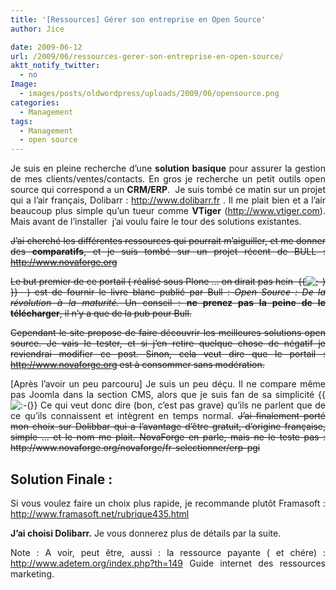 ```yaml
---
title: '[Ressources] Gérer son entreprise en Open Source'
author: Jice

date: 2009-06-12
url: /2009/06/ressources-gerer-son-entreprise-en-open-source/
aktt_notify_twitter:
  - no
Image:
  - images/posts/oldwordpress/uploads/2009/06/opensource.png
categories:
  - Management
tags:
  - Management
  - open source
---
```

<p style="text-align: justify;">
  Je suis en pleine recherche d&#8217;une <strong>solution basique</strong> pour assurer la gestion de mes clients/ventes/contacts. En gros je recherche un petit outils open source qui correspond a un <strong>CRM/ERP</strong>.  Je suis tombé ce matin sur un projet qui a l&#8217;air français, Dolibarr : <a title="Dolibarr ERP / CRM" href="http://www.dolibarr.fr" target="_blank">http://www.dolibarr.fr</a> . Il me plait bien et a l&#8217;air beaucoup plus simple qu&#8217;un tueur comme <strong>VTiger</strong> (<a title="VTiger CRM" href="http://www.vtiger.com" target="_blank">http://www.vtiger.com</a>). Mais avant de l&#8217;installer  j&#8217;ai voulu faire le tour des solutions existantes.<!--more-->
</p>

<p style="text-align: justify;">
  <span style="text-decoration: line-through;">J&#8217;ai cherché les différentes ressources qui pourrait m&#8217;aiguiller, et me donner des <strong>comparatifs</strong>, et je suis tombé sur un projet récent de BULL : <a title="Novaforge, liste outils Open Source" href="http://www.novaforge.org" target="_blank">http://www.novaforge.org</a></span>
</p>

<p style="text-align: justify;">
  <span style="text-decoration: line-through;">Le but premier de ce portail ( réalisé sous Plone &#8230; on dirait pas hein  {{<img src="http://localhost/oldblog/wp-includes/images/smilies/icon_wink.gif" alt=";-)" class="wp-smiley" >}}  ) est de fournir le livre blanc publié par Bull : <em>Open Source : De la révolution à la maturité. </em>Un conseil : <strong>ne prenez pas la peine de le télécharger</strong>, il n&#8217;y a que de la pub pour Bull.</span>
</p>

<p style="text-align: justify;">
  <span style="text-decoration: line-through;">Cependant le site propose de faire découvrir les meilleures solutions open source. Je vais le tester, et si j&#8217;en retire quelque chose de négatif je reviendrai modifier ce post. Sinon, cela veut dire que le portail : <a title="Novaforge, liste outils Open Source" href="http://www.novaforge.org" target="_blank">http://www.novaforge.org</a> est à consommer sans modération.</span>
</p>

<p style="text-align: justify;">
  [Après l&#8217;avoir un peu parcouru] Je suis un peu déçu. Il ne compare même pas Joomla dans la section CMS, alors que je suis fan de sa simplicité {{<img src="http://localhost/oldblog/wp-includes/images/smilies/icon_sad.gif" alt=":-(" class="wp-smiley" >}} Ce qui veut donc dire (bon, c&#8217;est pas grave) qu&#8217;ils ne parlent que de ce qu&#8217;ils connaissent et intègrent en temps normal. <span style="text-decoration: line-through;">J&#8217;ai finalement porté mon choix sur Dolibbar qui a l&#8217;avantage d&#8217;être gratuit, d&#8217;origine française, simple &#8230; et le nom me plait. NovaForge en parle, mais ne le teste pas : http://www.novaforge.org/novaforge/fr-selectionner/erp-pgi</span>
</p>

<h2 style="text-align: justify;">
  Solution Finale :
</h2>

<p style="text-align: justify;">
  Si vous voulez faire un choix plus rapide, je recommande plutôt Framasoft : <a title="Framasoft : CRM/ERP" href="http://www.framasoft.net/rubrique435.html" target="_blank">http://www.framasoft.net/rubrique435.html</a>
</p>

<p style="text-align: justify;">
  <strong>J&#8217;ai choisi Dolibarr.</strong> Je vous donnerez plus de détails par la suite.
</p>

<p style="text-align: justify;">
  <p style="text-align: justify;">
    Note : A voir, peut être, aussi : la ressource payante ( et chére) : <a title="Guide Internet des ressources marketing" href="http://www.adetem.org/index.php?th=149" target="_blank">http://www.adetem.org/index.php?th=149</a> Guide internet des ressources marketing.
  </p>